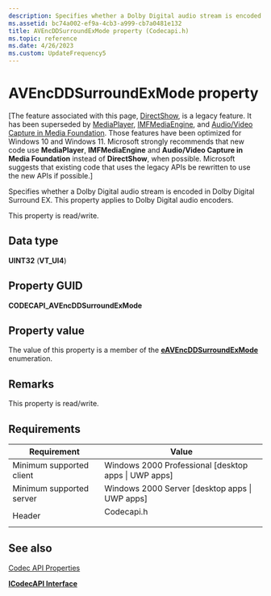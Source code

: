```yaml
---
description: Specifies whether a Dolby Digital audio stream is encoded in Dolby Digital Surround EX. This property applies to Dolby Digital audio encoders.
ms.assetid: bc74a002-ef9a-4cb3-a999-cb7a0481e132
title: AVEncDDSurroundExMode property (Codecapi.h)
ms.topic: reference
ms.date: 4/26/2023
ms.custom: UpdateFrequency5
---
```


# AVEncDDSurroundExMode property

\[The feature associated with this page, [DirectShow](/windows/win32/directshow/directshow), is a legacy feature. It has been superseded by [MediaPlayer](/uwp/api/Windows.Media.Playback.MediaPlayer), [IMFMediaEngine](/windows/win32/api/mfmediaengine/nn-mfmediaengine-imfmediaengine), and [Audio/Video Capture in Media Foundation](windows/win32/medfound/audio-video-capture-in-media-foundation). Those features have been optimized for Windows 10 and Windows 11. Microsoft strongly recommends that new code use **MediaPlayer**, **IMFMediaEngine** and **Audio/Video Capture in Media Foundation** instead of **DirectShow**, when possible. Microsoft suggests that existing code that uses the legacy APIs be rewritten to use the new APIs if possible.\]

Specifies whether a Dolby Digital audio stream is encoded in Dolby Digital Surround EX. This property applies to Dolby Digital audio encoders.

This property is read/write.

## Data type

**UINT32** (**VT\_UI4**)

## Property GUID

**CODECAPI\_AVEncDDSurroundExMode**

## Property value

The value of this property is a member of the [**eAVEncDDSurroundExMode**](/windows/desktop/api/codecapi/ne-codecapi-eavencddsurroundexmode) enumeration.

## Remarks

This property is read/write.

## Requirements



| Requirement | Value |
|-------------------------------------|---------------------------------------------------------------------------------------|
| Minimum supported client<br/> | Windows 2000 Professional \[desktop apps \| UWP apps\]<br/>                     |
| Minimum supported server<br/> | Windows 2000 Server \[desktop apps \| UWP apps\]<br/>                           |
| Header<br/>                   | <dl> <dt>Codecapi.h</dt> </dl> |



## See also

<dl> <dt>

[Codec API Properties](codec-api-properties.md)
</dt> <dt>

[**ICodecAPI Interface**](/windows/desktop/api/Strmif/nn-strmif-icodecapi)
</dt> </dl>

 

 




